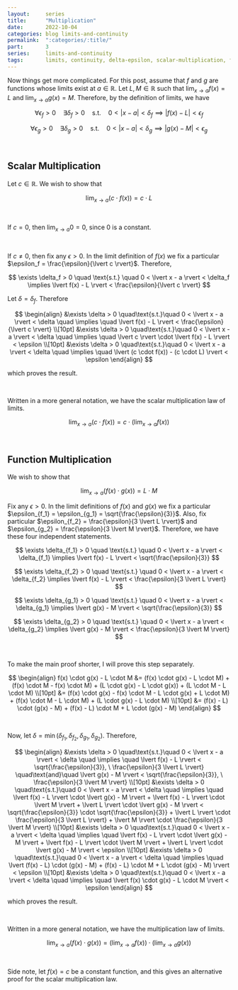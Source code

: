 ```yaml
---
layout:     series
title:      "Multiplication"
date:       2022-10-04
categories: blog limits-and-continuity
permalink:  ":categories/:title/"
part:       3
series:     limits-and-continuity
tags:       limits, continuity, delta-epsilon, scalar-multiplication, function multiplication
---
```


Now things get more complicated. For this post, assume that $f$ and $g$ are functions whose limits exist at $a \in \mathbb{R}$. Let $L, M \in \mathbb{R}$ such that $\displaystyle \lim_{x \rightarrow a} f(x) = L$ and $\displaystyle \lim_{x \rightarrow a} g(x) = M$. Therefore, by the definition of limits, we have

$$
\forall \epsilon_f > 0 \quad \exists \delta_f > 0 \quad \text{s.t.} \quad 0 < \lvert x - a \rvert < \delta_f \implies \lvert f(x) - L \rvert < \epsilon_f
$$

$$
\forall \epsilon_g > 0 \quad \exists \delta_g > 0 \quad \text{s.t.} \quad 0 < \lvert x - a \rvert < \delta_g \implies \lvert g(x) - M \rvert < \epsilon_g
$$

<br>

## Scalar Multiplication

Let $c \in \mathbb{R}$. We wish to show that 

$$
\lim_{x \rightarrow a} (c \cdot f(x)) = c \cdot L
$$

<br>

If $c = 0$, then $\displaystyle \lim_{x \rightarrow a} 0 = 0$, since $0$ is a constant.

<br>

If $c \neq 0$, then fix any $\epsilon > 0$. In the limit definition of $f(x)$ we fix a particular $\epsilon_f = \frac{\epsilon}{\lvert c \rvert}$. Therefore, 

$$
\exists \delta_f > 0 \quad \text{s.t.} \quad 0 < \lvert x - a \rvert < \delta_f \implies \lvert f(x) - L \rvert < \frac{\epsilon}{\lvert c \rvert}
$$

Let $\delta = \delta_f$. Therefore

$$
\begin{align}
    &\exists \delta > 0 \quad\text{s.t.}\quad 0 < \lvert x - a \rvert < \delta \quad \implies \quad \lvert f(x) - L \rvert < \frac{\epsilon}{\lvert c \rvert} \\[10pt]
    &\exists \delta > 0 \quad\text{s.t.}\quad 0 < \lvert x - a \rvert < \delta \quad \implies \quad \lvert c \rvert \cdot \lvert f(x) - L \rvert < \epsilon \\[10pt]
    &\exists \delta > 0 \quad\text{s.t.}\quad 0 < \lvert x - a \rvert < \delta \quad \implies \quad \lvert (c \cdot f(x)) - (c \cdot L) \rvert < \epsilon
\end{align}
$$

which proves the result. 

<br>

Written in a more general notation, we have the scalar multiplication law of limits.

$$
\lim_{x \rightarrow a} (c \cdot f(x)) = c \cdot \left ( \lim_{x \rightarrow a} f(x) \right )
$$


<br>


## Function Multiplication

We wish to show that 

$$
\lim_{x \rightarrow a} (f(x) \cdot g(x)) = L \cdot M
$$


Fix any $\epsilon > 0$. In the limit definitions of $f(x)$ and $g(x)$ we fix a particular $\epsilon_{f_1} = \epsilon_{g_1} = \sqrt{\frac{\epsilon}{3}}$. Also, fix particular $\epsilon_{f_2} = \frac{\epsilon}{3 \lvert L \rvert}$ and $\epsilon_{g_2} = \frac{\epsilon}{3 \lvert M \rvert}$. Therefore, we have these four independent statements.

$$
\exists \delta_{f_1} > 0 \quad \text{s.t.} \quad 0 < \lvert x - a \rvert < \delta_{f_1} \implies \lvert f(x) - L \rvert < \sqrt{\frac{\epsilon}{3}}
$$

$$
\exists \delta_{f_2} > 0 \quad \text{s.t.} \quad 0 < \lvert x - a \rvert < \delta_{f_2} \implies \lvert f(x) - L \rvert < \frac{\epsilon}{3 \lvert L \rvert}
$$

$$
\exists \delta_{g_1} > 0 \quad \text{s.t.} \quad 0 < \lvert x - a \rvert < \delta_{g_1} \implies \lvert g(x) - M \rvert < \sqrt{\frac{\epsilon}{3}}
$$

$$
\exists \delta_{g_2} > 0 \quad \text{s.t.} \quad 0 < \lvert x - a \rvert < \delta_{g_2} \implies \lvert g(x) - M \rvert < \frac{\epsilon}{3 \lvert M \rvert}
$$

<br>

To make the main proof shorter, I will prove this step separately.

$$
\begin{align}
    f(x) \cdot g(x) - L \cdot M
    &= (f(x) \cdot g(x) - L \cdot M) + (f(x) \cdot M - f(x) \cdot M) + (L \cdot g(x) - L \cdot g(x)) + (L \cdot M - L \cdot M) \\[10pt]
    &= (f(x) \cdot g(x) - f(x) \cdot M - L \cdot g(x) + L \cdot M) + (f(x) \cdot M - L \cdot M) + (L \cdot g(x) - L \cdot M) \\[10pt]
    &= (f(x) - L) \cdot (g(x) - M) + (f(x) - L) \cdot M + L \cdot (g(x) - M)
\end{align}
$$

<br>

Now, let $\delta = \min(\delta_{f_1}, \delta_{f_2}, \delta_{g_1}, \delta_{g_2})$. Therefore,

$$
\begin{align}
    &\exists \delta > 0 \quad\text{s.t.}\quad 0 < \lvert x - a \rvert < \delta \quad \implies \quad \lvert f(x) - L \rvert < \sqrt{\frac{\epsilon}{3}}, \ \frac{\epsilon}{3 \lvert L \rvert} \quad\text{and}\quad  \lvert g(x) - M \rvert < \sqrt{\frac{\epsilon}{3}}, \ \frac{\epsilon}{3 \lvert M \rvert} \\[10pt]
    &\exists \delta > 0 \quad\text{s.t.}\quad 0 < \lvert x - a \rvert < \delta \quad \implies \quad \lvert f(x) - L \rvert \cdot \lvert g(x) - M \rvert + \lvert f(x) - L \rvert \cdot \lvert M \rvert + \lvert L \rvert \cdot \lvert g(x) - M \rvert < \sqrt{\frac{\epsilon}{3}} \cdot \sqrt{\frac{\epsilon}{3}} + \lvert L \rvert \cdot \frac{\epsilon}{3 \lvert L \rvert} + \lvert M \rvert \cdot \frac{\epsilon}{3 \lvert M \rvert} \\[10pt]
    &\exists \delta > 0 \quad\text{s.t.}\quad 0 < \lvert x - a \rvert < \delta \quad \implies \quad \lvert f(x) - L \rvert \cdot \lvert g(x) - M \rvert + \lvert f(x) - L \rvert \cdot \lvert M \rvert + \lvert L \rvert \cdot \lvert g(x) - M \rvert < \epsilon \\[10pt]
    &\exists \delta > 0 \quad\text{s.t.}\quad 0 < \lvert x - a \rvert < \delta \quad \implies \quad \lvert (f(x) - L) \cdot (g(x) - M) + (f(x) - L) \cdot M + L \cdot (g(x) - M) \rvert < \epsilon \\[10pt]
    &\exists \delta > 0 \quad\text{s.t.}\quad 0 < \lvert x - a \rvert < \delta \quad \implies \quad \lvert f(x) \cdot g(x) - L \cdot M \rvert < \epsilon
\end{align}
$$

which proves the result. 

<br>

Written in a more general notation, we have the multiplication law of limits.

$$
\lim_{x \rightarrow a} (f(x) \cdot g(x)) = \left ( \lim_{x \rightarrow a} f(x) \right ) \cdot \left ( \lim_{x \rightarrow a} g(x) \right )
$$

<br>

Side note, let $f(x) = c$ be a constant function, and this gives an alternative proof for the scalar multiplication law.